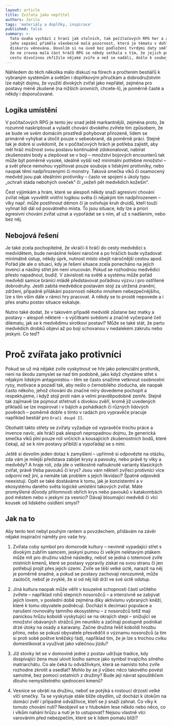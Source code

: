 ```yaml
---
layout: article
title: Zvířata jako nepřítel
authors: Jarilo
tags: 'materiály a doplňky, inspirace'
published: false
summary: >-
  Tato úvaha vychází z hraní jak stolních, tak počítačových RPG her a autora k
  jeho sepsání přiměla všeobecně malá pozornost, která je tématu v dohledatelném
  diskurzu věnována. Dovolím si na úvod bez podložení tvrdými daty směle tvrdit,
  že ne zrovna malá část hráčů RPG se někdy setkala s tím, že jejich postavám
  cestu divočinou zkřížilo nějaké zvíře a než se nadáli, došlo k souboji.
---
```

Náhledem do těch několika málo diskuzí na fórech a pročtením bestiářů k vybraným systémům a světům i doplňkovým příručkám a dobrodružstvím lze nabýt dojmu, že využití divokých zvířat jako nepřátel, zejména pro postavy méně zkušené (na nižších úrovních, chcete-li), je poměrně časté a někdy i doporučované.

## Logika umístění

V počítačových RPG je tento jev snad ještě markantnější, zejména proto, že rozumně naskriptovat a vyladit chování divokého zvířete tím způsobem, že se bude ve svém domácím prostředí pohybovat přirozeně, lidem se primárně vyhýbat a útočit pouze v sebeobraně, dá poměrně práci. Stejně tak je dobré si uvědomit, že v počítačových hrách je potřeba zajistit, aby měl hráč možnost svou postavu kontinuálně zdokonalovat, nabírat zkušenostní body a zlepšovat se v boji – množství bojových encounterů tak může být poměrně vysoké, ideálně vyšší než minimální potřebné množství – a svět přece nemohou vyplňovat pouze souboje s lidskými protivníky, nebo naopak těmi nadpřirozenými či monstry. Taková smečka vlků či osamocený medvěd jsou pak ideálními protivníky – často ve spojení s úkoly typu „ochraň stáda nebohých oveček“ či „sežeň pět medvědích kožešin“.

Čest výjimkám a hrám, které se alespoň někdy snaží agresivní chování zvířat nějak vysvětlit vnitřní logikou světa či nějakým tím nadpřirozenem – vlky např. může postihnout démon či je ovlivňuje kruh druidů, kteří touží vyhnat lidi dál od posvátného místa. To jsou situace, kdy lze a priori agresivní chování zvířat uznat a vypořádat se s ním, ať už s nadšením, nebo bez něj.

## Nebojová řešení

Je také zcela pochopitelné, že vkráčí-li hráči do cesty medvědici s medvídětem, bude nenásilné řešení náročné a po hráčích bude vyžadovat minimálně ústup, někdy úprk, nutnost místo obejít náročnější cestou apod. Pořád jde ale o situaci, kdy je řešení situace zcela ponecháno na jejich invenci a násilný střet jim není vnucován. Pokud se rozhodnou medvědici přesto napadnout, budiž. V závislosti na světě a systému může pořád medvědí samice bránící mládě představovat pořádnou výzvu i pro ostřílené dobrodruhy. Jestli zabitá medvědice postavám stojí za utržená zranění, zdržení, případně přilákání pozornosti někoho mnohem nebezpečnějšího, lze s tím vším dále v rámci hry pracovat. A někdy se to prostě nepovede a i přes snahu postav situace eskaluje. 

Nutno také dodat, že v takovém případě medvídě zůstane bez matky a postavy – alespoň některé – s výčitkami svědomí a značně vyčerpané čelí dilematu, jak se k medvědímu sirotkovi postaví? Může se také stát, že partu medvědích drobků objeví až po boji schovanou v nedalekém zákrutu nebo jeskyni. Co teď? 

# Proč zvířata jako protivníci

Pokud se už má nějaké zvíře vyskytnout ve hře jako potenciální protivník, není na škodu zamyslet se nad tím podobně, jako když chystáme střet s nějakým lidským antagonistou – těm se často snažíme vetknout osobnostní rysy, motivace a pozadí tak, aby nešlo o černobílého zloducha, ale naopak často někoho, jehož chování do značné míry dovedeme pochopit a respektujeme, i když stojí proti nám a velmi pravděpodobně zemře. Stejně tak zajímavě lze pojmout střetnutí s divokou zvěří, kromě již uvedených příkladů se lze inspirovat i v bájích a pohádkách či různých lidových pověrách – poměrně dobře s tímto v radách pro vypravěče pracuje například bestiář pro `Dračí doupě II`.

Obohatit takto střety se zvířaty vyžaduje od vypravěče trochu práce a invence navíc, ale hráči pak alespoň nepropadnou dojmu, že generická smečka vlků plní pouze roli vrčících a kousajících zkušenostních bodů, které čekají, až se k nim postavy přiblíží a vypořádají se s nimi.

Ještě si dovolím jeden dotaz k zamyšlení – upřímně si odpovězte na otázku, zda vám je milejší představa zabíjet krysy a pavouky, nebo právě ty vlky a medvědy? A hraje roli, zda jde o velikostně nafouknuté varianty klasických zvířat, právě třeba pavouků či krys? Jsou vám někteří zvířecí protivníci více odporní než jiní, a nemáte tak problém s jejich likvidací? Špatné odpovědi neexistují. Opět se také dostáváme k tomu, jak je konzistentní a v ekosystému daného světa logické umístění takových zvířat. Máte promyšlené důvody přítomnosti obřích krys nebo pavouků v katakombách pod městem nebo v jeskyni za vesnicí? Dávají bloumající medvědi či vlci kousek od lidského osídlení smysl? 

## Jak na to

Aby tento text nebyl pouhým rantem a povzdechem, přidávám na závěr nějaké inspirační náměty pro vaše hry.

1. Zvířata coby symbol pro domorodé kultury – nevinně vypadající střet s divokým zubřím samcem, jeskyní pumou či velkým nelétavým ptákem může mít pro družinu vážné následky, neboť se jedná o totemové zvíře místních kmenů, které se postavy vypravily získat na svou stranu či jen potřebují projít přes jejich území. Zvíře se těší velké úctě, narazit na něj je poměrně snadné, a pokud se postavy zachovají nerozumně, může zaútočit, neboť je zvyklé, že si od něj lidí drží ve své úctě odstup. 

2. Jiná kultura naopak může věřit v kouzelné schopnosti částí určitého zvířete – například rohů stepních nosorožců – a intenzivně se zabývat jejich lovem, v poslední době zejména díky aktivismu vybraných kněží, které k tomu obyvatele podněcují. Dochází k decimaci populace a narušení rovnováhy tamního ekosystému – z nosorožců totiž mají panickou hrůzu koboldi vyskytující se na okrajích stepi – snižující se množství obávaných strážců jim neuniklo a začínají postupně podnikat drzé útoky na osady a karavany. Začne družina řešit koboldí hrozbu přímo, nebo se pokusí obyvatele přesvědčit o významu nosorožců (a tím si proti sobě poštve kněžský řád), například tím, že je lze s trochou cviku domestikovat a využívat jako válečnou jízdu?

3. Již stovky let se v domovině jedné z postav udržuje tradice, kdy dospívající žena musí ulovit losího samce jako symbol trvajícího silného matriarchátu. Co ale čeká tu odvážlivkyni, která se namísto toho zvíře rozhodne zkrotit a osedlat? Mohlo by se jí vůbec něco takového povést samotné, bez pomoci ostatních z družiny? Bude její návrat spouštěčem dlouho nemyslitelného sjednocení kmenů?

4. Vesnice se obrátí na družinu, neboť se potýká s rostoucí drzostí velké vlčí smečky. Ta se vyskytuje stále blíže obydlím, už dochází k útokům na domácí zvěř i případné odvážlivce, kteří se ji snaží zahnat. Co vlky k tomuto chování nutí? Neobjevil se v hlubokém lese někdo nebo něco, co i vlkům nahání hrůzu a nutí je to ustupovat? Nejsou vlastně vlci varováním před nebezpečím, které se k lidem pomalu blíží?
